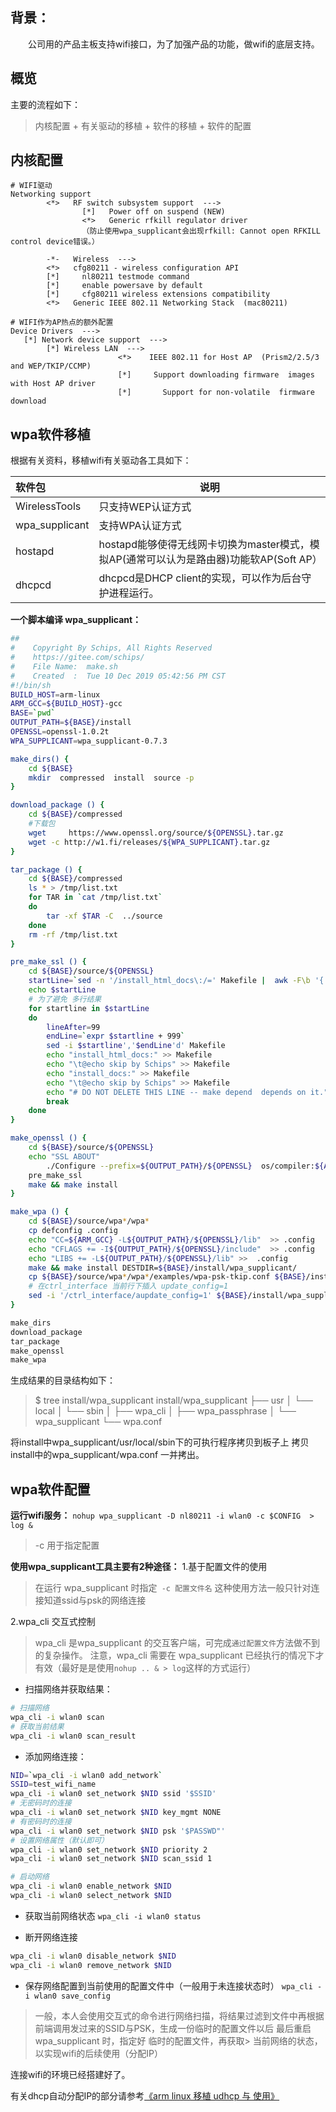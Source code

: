 ## 背景：
　　公司用的产品主板支持wifi接口，为了加强产品的功能，做wifi的底层支持。

## 概览
主要的流程如下：
> 内核配置 + 有关驱动的移植 + 软件的移植 + 软件的配置


## 内核配置
```Memuconfig
# WIFI驱动
Networking support
        <*>   RF switch subsystem support  --->
                [*]   Power off on suspend (NEW)
                <*>   Generic rfkill regulator driver
                （防止使用wpa_supplicant会出现rfkill: Cannot open RFKILL  control device错误。）

        -*-   Wireless  --->
        <*>   cfg80211 - wireless configuration API
        [*]     nl80211 testmode command
        [*]     enable powersave by default
        [*]     cfg80211 wireless extensions compatibility
        <*>   Generic IEEE 802.11 Networking Stack  (mac80211)
```

```Memuconfig
# WIFI作为AP热点的额外配置
Device Drivers  --->
   [*] Network device support  --->
        [*] Wireless LAN  --->
                        <*>    IEEE 802.11 for Host AP  (Prism2/2.5/3 and WEP/TKIP/CCMP)
                        [*]     Support downloading firmware  images with Host AP driver
                        [*]       Support for non-volatile  firmware download
```

## wpa软件移植
根据有关资料，移植wifi有关驱动各工具如下：

| 软件包         | 说明                                                         |
| :------------- | ---------------------------------------------------------- |
| WirelessTools  | 只支持WEP认证方式                                            |
| wpa_supplicant | 支持WPA认证方式                                              |
| hostapd        | hostapd能够使得无线网卡切换为master模式，模拟AP(通常可以认为是路由器)功能软AP(Soft AP） |
| dhcpcd         | dhcpcd是DHCP client的实现，可以作为后台守护进程运行。        |


**一个脚本编译 wpa_supplicant：**

```BASH
##
#    Copyright By Schips, All Rights Reserved
#    https://gitee.com/schips/
#    File Name:  make.sh
#    Created  :  Tue 10 Dec 2019 05:42:56 PM CST
#!/bin/sh
BUILD_HOST=arm-linux
ARM_GCC=${BUILD_HOST}-gcc
BASE=`pwd`
OUTPUT_PATH=${BASE}/install
OPENSSL=openssl-1.0.2t
WPA_SUPPLICANT=wpa_supplicant-0.7.3

make_dirs() {
    cd ${BASE}
    mkdir  compressed  install  source -p
}

download_package () {
    cd ${BASE}/compressed
    #下载包
    wget     https://www.openssl.org/source/${OPENSSL}.tar.gz
    wget -c http://w1.fi/releases/${WPA_SUPPLICANT}.tar.gz
}

tar_package () {
    cd ${BASE}/compressed
    ls * > /tmp/list.txt
    for TAR in `cat /tmp/list.txt`
    do
        tar -xf $TAR -C  ../source
    done
    rm -rf /tmp/list.txt
}

pre_make_ssl () {
    cd ${BASE}/source/${OPENSSL}
    startLine=`sed -n '/install_html_docs\:/=' Makefile |  awk -F\b '{ print $1 }'`
    echo $startLine
    # 为了避免 多行结果
    for startline in $startLine
    do
        lineAfter=99
        endLine=`expr $startline + 999`
        sed -i $startline','$endLine'd' Makefile
        echo "install_html_docs:" >> Makefile
        echo "\t@echo skip by Schips" >> Makefile
        echo "install_docs:" >> Makefile
        echo "\t@echo skip by Schips" >> Makefile
        echo "# DO NOT DELETE THIS LINE -- make depend  depends on it." >> Makefile
        break
    done
}

make_openssl () {
    cd ${BASE}/source/${OPENSSL}
    echo "SSL ABOUT"
        ./Configure --prefix=${OUTPUT_PATH}/${OPENSSL}  os/compiler:${ARM_GCC}
    pre_make_ssl
    make && make install
}

make_wpa () {
    cd ${BASE}/source/wpa*/wpa*
    cp defconfig .config
    echo "CC=${ARM_GCC} -L${OUTPUT_PATH}/${OPENSSL}/lib"  >> .config
    echo "CFLAGS += -I${OUTPUT_PATH}/${OPENSSL}/include"  >> .config
    echo "LIBS += -L${OUTPUT_PATH}/${OPENSSL}/lib" >>  .config
    make && make install DESTDIR=${BASE}/install/wpa_supplicant/
    cp ${BASE}/source/wpa*/wpa*/examples/wpa-psk-tkip.conf ${BASE}/install/wpa_supplicant/wpa.conf
    # 在ctrl_interface 当前行下插入 update_config=1
    sed -i '/ctrl_interface/aupdate_config=1' ${BASE}/install/wpa_supplicant/wpa.conf
}

make_dirs
download_package
tar_package
make_openssl
make_wpa

```
生成结果的目录结构如下：
> $ tree install/wpa_supplicant
> install/wpa_supplicant
> ├── usr
> │   └── local
> │       └── sbin
> │           ├── wpa_cli
> │           ├── wpa_passphrase
> │           └── wpa_supplicant
> └── wpa.conf

将install中wpa_supplicant/usr/local/sbin下的可执行程序拷贝到板子上
拷贝install中的wpa_supplicant/wpa.conf 一并拷出。

## wpa软件配置
**运行wifi服务：**
`nohup wpa_supplicant -D nl80211 -i wlan0 -c $CONFIG  > log &`
> -c 用于指定配置

**使用wpa_supplicant工具主要有2种途径：**
1.基于配置文件的使用
> 在运行 wpa_supplicant 时指定` -c 配置文件名`
> 这种使用方法一般只针对连接知道ssid与psk的网络连接

2.wpa_cli 交互式控制
> wpa_cli 是wpa_supplicant 的交互客户端，可完成`通过配置文件`方法做不到的复杂操作。
> 注意，wpa_cli 需要在 wpa_supplicant 已经执行的情况下才有效（最好是是使用`nohup .. & > log`这样的方式运行）

* 扫描网络并获取结果：
```BASH
# 扫描网络
wpa_cli -i wlan0 scan 
# 获取当前结果
wpa_cli -i wlan0 scan_result
```
* 添加网络连接：
```BASH
NID=`wpa_cli -i wlan0 add_network`
SSID=test_wifi_name
wpa_cli -i wlan0 set_network $NID ssid '$SSID'
# 无密码时的连接
wpa_cli -i wlan0 set_network $NID key_mgmt NONE
# 有密码时的连接
wpa_cli -i wlan0 set_network $NID psk '$PASSWD"'
# 设置网络属性（默认即可）
wpa_cli -i wlan0 set_network $NID priority 2
wpa_cli -i wlan0 set_network $NID scan_ssid 1

# 启动网络
wpa_cli -i wlan0 enable_network $NID
wpa_cli -i wlan0 select_network $NID
```
* 获取当前网络状态
```wpa_cli -i wlan0 status```


* 断开网络连接
```BASH
wpa_cli -i wlan0 disable_network $NID
wpa_cli -i wlan0 remove_network $NID 
```

* 保存网络配置到当前使用的配置文件中（一般用于未连接状态时）
```wpa_cli -i wlan0 save_config```

> 一般，本人会使用交互式的命令进行网络扫描，将结果过滤到文件中再根据前端调用发过来的SSID与PSK，生成一份临时的配置文件以后
> 最后重启 wpa_supplicant 时，指定好 临时的配置文件，再获取> 当前网络的状态，以实现wifi的后续使用（分配IP）


连接wifi的环境已经搭建好了。

有关dhcp自动分配IP的部分请参考[《arm linux 移植 udhcp 与 使用》](https://www.cnblogs.com/schips/p/12132115.html)
